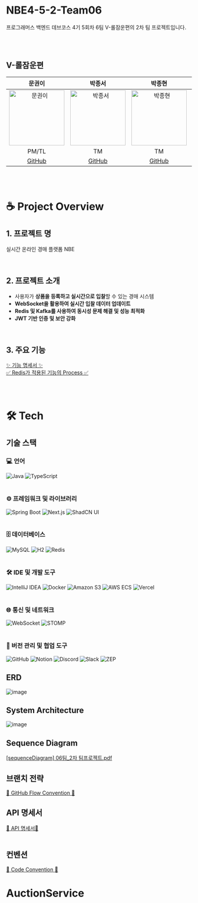 # NBE4-5-2-Team06
프로그래머스 백엔드 데브코스 4기 5회차 6팀 V-롤잠운편의 2차 팀 프로젝트입니다.

<br/>
<br/>

## V-롤잠운편

|                                           문권이                                           |                                        박종서                                          |                                                        박종현                                                        |                                          서세훈                                           |                                                        조현우                                                        
|:---------------------------------------------------------------------------------------:|:--------------------------------------------------------------------------------------:|:-----------------------------------------------------------------------------------------------------------------:|:--------------------------------------------------------------------------------------:|:-----------------------------------------------------------------------------------------------------------------:|
| <img src="https://avatars.githubusercontent.com/u/102517739?v=4" alt="문권이" width="150"> | <img src="https://avatars.githubusercontent.com/u/184979256?v=4" alt="박종서" width="150"> | <img src="https://avatars.githubusercontent.com/u/149856960?v=4" alt="박종현" width="150"> | <img src="https://avatars.githubusercontent.com/u/113406474?v=4" alt="서세훈" width="150"> | <img src="https://avatars.githubusercontent.com/u/151692425?v=4" alt="조현우" width="150"> |
|                                         PM/TL                                         |                                           TM                                          |                                                        TM                                                         |                                           TM                                          |                                                       TM                                                         |
|                          [GitHub](https://github.com/M00NPANG)                          |                         [GitHub](https://github.com/csjsseo)                          |                                        [GitHub](https://github.com/joungGo)                                        |                         [GitHub](https://github.com/sehun-Seo3)                          |                                                    [GitHub](https://github.com/ChoHyunWoo)                                                     |

<br/>
<br/>

# ☕ Project Overview

## 1. 프로젝트 명
실시간 온라인 경매 플랫폼 NBE

<br/>

## 2. 프로젝트 소개
- 사용자가 **상품을 등록하고 실시간으로 입찰**할 수 있는 경매 시스템
- **WebSocket을 활용하여 실시간 입찰 데이터 업데이트**
- **Redis 및 Kafka를 사용하여 동시성 문제 해결 및 성능 최적화**
- **JWT 기반 인증 및 보안 강화**
<br/>

## 3. 주요 기능
[✨ 기능 명세서 ✨](https://github.com/prgrms-be-devcourse/NBE4-5-2-Team06/wiki/%E2%9A%A1%EF%B8%8F-%EA%B8%B0%EB%8A%A5-%EB%AA%85%EC%84%B8%EC%84%9C-%E2%9A%A1%EF%B8%8F)<br/>
[✅ Redis가 적용된 기능의 Process ✅](https://github.com/prgrms-be-devcourse/NBE4-5-2-Team06/wiki/%E2%9C%85-Redis%EA%B0%80-%EC%A0%81%EC%9A%A9%EB%90%9C-%EA%B8%B0%EB%8A%A5%EC%9D%98-Process)
 
<br/>
<br/>


# 🛠️ Tech

## 기술 스택
### 💻 언어
<div align="left">
  <img src="https://img.shields.io/badge/Java-007396?style=for-the-badge&logo=openjdk&logoColor=white" alt="Java" />
  <img src="https://img.shields.io/badge/TypeScript-3178C6?style=for-the-badge&logo=typescript&logoColor=white" alt="TypeScript" />
</div>

<br/>

### ⚙️ 프레임워크 및 라이브러리
<div align="left">
  <img src="https://img.shields.io/badge/Spring_Boot-6DB33F?style=for-the-badge&logo=springboot&logoColor=white" alt="Spring Boot" />
  <img src="https://img.shields.io/badge/Next.js-000000?style=for-the-badge&logo=nextdotjs&logoColor=white" alt="Next.js" />
  <img src="https://img.shields.io/badge/Shadcn_UI-111827?style=for-the-badge&logoColor=white" alt="ShadCN UI" />
</div>

<br/>

### 🗄️ 데이터베이스
<div align="left">
  <img src="https://img.shields.io/badge/MySQL-4479A1?style=for-the-badge&logo=mysql&logoColor=white" alt="MySQL" />
  <img src="https://img.shields.io/badge/H2-ACD3C7?style=for-the-badge&logo=h2&logoColor=white" alt="H2" />
  <img src="https://img.shields.io/badge/Redis-DC382D?style=for-the-badge&logo=redis&logoColor=white" alt="Redis" />
</div>

<br/>

### 🛠️ IDE 및 개발 도구
<div align="left">
  <img src="https://img.shields.io/badge/IntelliJ_IDEA-000000?style=for-the-badge&logo=intellijidea&logoColor=white" alt="IntelliJ IDEA" />
  <img src="https://img.shields.io/badge/Docker-2496ED?style=for-the-badge&logo=docker&logoColor=white" alt="Docker" />
  <img src="https://img.shields.io/badge/Amazon_S3-569A31?style=for-the-badge&logo=amazon-s3&logoColor=white" alt="Amazon S3" />
  <img src="https://img.shields.io/badge/AWS_ECS-232F3E?style=for-the-badge&logo=amazonaws&logoColor=white" alt="AWS ECS" />
  <img src="https://img.shields.io/badge/Vercel-000000?style=for-the-badge&logo=vercel&logoColor=white" alt="Vercel" />
</div>

<br/>

### 🌐 통신 및 네트워크
<div align="left">
  <img src="https://img.shields.io/badge/WebSocket-000000?style=for-the-badge&logo=websocket&logoColor=white" alt="WebSocket" />
  <img src="https://img.shields.io/badge/STOMP-82B541?style=for-the-badge&logoColor=white" alt="STOMP" />
</div>

<br/>

### 🔗 버전 관리 및 협업 도구
<div align="left">
  <img src="https://img.shields.io/badge/GitHub-181717?style=for-the-badge&logo=github&logoColor=white" alt="GitHub" />
  <img src="https://img.shields.io/badge/Notion-000000?style=for-the-badge&logo=notion&logoColor=white" alt="Notion" />
  <img src="https://img.shields.io/badge/Discord-5865F2?style=for-the-badge&logo=discord&logoColor=white" alt="Discord" />
  <img src="https://img.shields.io/badge/Slack-4A154B?style=for-the-badge&logo=slack&logoColor=white" alt="Slack" />
  <img src="https://img.shields.io/badge/ZEP-FF9E0F?style=for-the-badge&logoColor=white" alt="ZEP" />
</div>



## ERD
![image](https://github.com/user-attachments/assets/0b2cbdbc-453f-42c6-887f-2ebd5da7b191)

## System Architecture
![image](https://github.com/user-attachments/assets/e61edb51-05f2-4cbc-bdac-2539bd9ad81a)


## Sequence Diagram
[[sequenceDiagram] 06팀_2차 팀프로젝트.pdf](https://github.com/user-attachments/files/19291195/sequenceDiagram.06._2.pdf)


## 브랜치 전략
[🔧 GitHub Flow Convention 🔧](https://github.com/prgrms-be-devcourse/NBE4-5-2-Team06/wiki/%F0%9F%94%A7-GitHub-Flow-Convention)

## API 명세서
[🔖 API 명세서🔖 ](https://navy-barberry-faa.notion.site/API-1b83d2ba3c9c801990f6d1c47e5a4926?pvs=4)
<br/>
<br/>

## 컨벤션

[📌 Code Convention 📌](https://github.com/prgrms-be-devcourse/NBE4-5-1-Team07/wiki/%F0%9F%93%8C-Code-Convention)
# AuctionService

